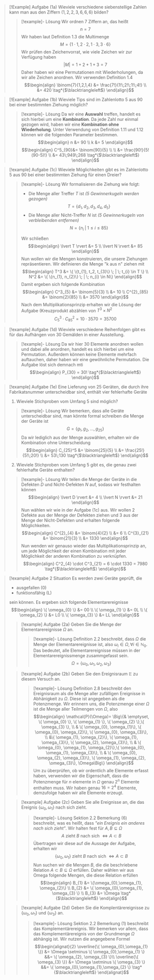 >[!Example] Aufgabe (1a)
>Wieviele verschiedene siebenstellige Zahlen kann man aus den Ziffern $(1,2,2,3,6,6,6)$ bilden?
>>[!example]- Lösung
>>Wir ordnen 7 Ziffern an, das heißt
>>$$n=7$$
>>Wir haben laut Definition 1.3 die Multimenge
>>$$M=\{ 1 \cdot 1, 2 \cdot 2, 1 \cdot 3, 3 \cdot 6\}$$
>>Wir prüfen den Zeichenvorrat, wie viele Zeichen wir zur Verfügung haben
>>$$\lvert M \rvert = 1 + 2 + 1 +3 = 7$$
>>Daher haben wir eine Permutationen mit Wiederholungen, da wir alle Zeichen anordnen. Wir verwenden Definition 1.4
>>$$\begin{align}
>> \binom{7}{1,2,1,4} &= \frac{7!}{1!\;2!\;1!\;4!} \\
>> &= 420 \tag*{$\blacktriangleleft$}
>>\end{align}$$

>[!Example] Aufgabe (1b)
>Wieviele Tips sind im Zahlenlotto 5 aus 90 bei einer bestimmten Ziehung möglich?
>>[!example]- Lösung
>> Da wir eine **Auswahl** treffen, handelt es sich hierbei um eine **Kombination**. Da jede Zahl nur einmal gezogen wird, haben wir eine **Kombination ohne Wiederholung**. Unter Verwendung von Definition 1.11 und 1.12 können wir die folgenden Parameter bestimmen.
>> $$\begin{align}
>> n &= 90 \\
>> k &= 5
>>\end{align}$$
>> $$\begin{align}
>> C^5_{90}&= \binom{90}{5} \\ \\
>>     &= \frac{90!}{5!(90-5)!} \\
>>     &= 43\;949\;268 \tag*{$\blacktriangleleft$}
>>\end{align}$$

>[!example] Aufgabe (1c)
> Wieviele Möglichkeiten gibt es im Zahlenlotto 5 aus 90 bei einer bestimmten Ziehung für einen Dreier?
>>[!example]- Lösung
>>Wir formalisieren die Ziehung wie folgt:
>>- Die Menge aller Treffer $T$ ist _(5 Gewinnerkugeln werden gezogen)_
>>$$T=\{ d_{1}, d_{2},d_{3},d_{4},d_{5}\}$$
>>- Die Menge aller Nicht-Treffer $N$ ist _(5 Gewinnerkugeln von verbleibenden entfernen)_
>>$$N=\{ n_{i} \; | \; 1 \leq i \leq 85 \}$$
>>
>>Wir schließen 
>>$$\begin{align}
>> \lvert T \rvert &= 5 \\ 
>> \lvert N \rvert &= 85 
>>\end{align}$$
>>Nun wollen wir die Mengen konstruieren, die unsere Ziehungen repräsentieren. Wir definieren die Menge "k aus n" ziehen mit
>>$$\begin{align}
>> T^3 &= \{ \{t_{1}, t_2, t_{3}\} \; | \; t_{i} \in T \} \\
>> N^2 &= \{ \{n_{1}, n_{2}\} \; | \; n_{i} \in N\}
>>\end{align}$$
>>Damit ergeben sich folgende Kombination
>>$$\begin{align}
>> C^3_{5} &= \binom{5}{3} \\
>>     &= 10 \\
>> C^{2}_{85} &= \binom{2}{85}  \\
>>     &=  3570
>>\end{align}$$
>>Nach dem Multiplikationsprinzip erhalten wir die Lösung der Aufgabe (Kreuzprodukt abzählen von $T^3 \times N^2$
>>$$C^3_{5} \cdot C^{2}_{85} = 10 \cdot 3570 = 35700 \tag*{$\blacktriangleleft$} $$

>[!example] Aufgabe (1d)
> Wieviele verschiedene Reihenfolgen gibt es für das Aufhängen von 30 Gemälden in einer Ausstellung.
>>[!example]- Lösung
>> Da wir hier 30 Elemente anordnen wollen und dabei alle anordnen, handelt es sich hierbei um eine Permutation. Außerdem können keine Elemente mehrfach auftauchen, daher haben wir eine gewöhnliche Permutation. Die Aufgabe löst sich demnach mti
>> $$\begin{align}
>> P_{30} = 30! \tag*{$\blacktriangleleft$}
>>\end{align}$$

>[!example] Aufgabe (1e)
>Eine Lieferung von 25 Geräten, die durch ihre Fabrikatsnummer unterscheidbar sind, enthält vier fehlerhafte Geräte
>1. Wieviele Stichproben vom Umfang 5 sind möglich?
>>[!example]- Lösung
>> Wir bemerken, dass alle Geräte unterscheidbar sind, man könnte formal schreiben die Menge der Geräte ist
>> $$G= \{ g_{1}, g_{2}, \dots, g_{25} \}$$
>> Da wir lediglich aus der Menge auswählen, erhalten wir die Kombination ohne Unterscheidung
>> $$\begin{align}
>> C_{25}^5 &= \binom{25}{5} \\ 
>> &= \frac{25!}{5!\;20!} \\
>> &= 53\;130 \tag*{$\blacktriangleleft$}
>>\end{align}$$
>2. Wieviele Stichproben vom Umfang 5 gibt es, die genau zwei fehlerhafte Geräte enthalten?
>>[!example]- Lösung
>>Wir teilen die Menge der Geräte in die Defekten $D$ und Nicht-Defekten $N$ auf, sodass wir festhalten können
>>$$\begin{align}
>> \lvert D \rvert &= 4 \\
>> \lvert N \rvert &= 21  
>>\end{align}$$
>>Nun wählen wir wie in der Aufgabe (1c) aus. Wir wollen 2 Defekte aus der Menge der Defekten ziehen und 3 aus der Menge der Nicht-Defekten und erhalten folgende Möglichkeiten.
>>$$\begin{align}
>> C^{2}_{4} &= \binom{4}{2} \\
>> &= 6 \\
>> C^{3}_{21} &= \binom{21}{3} \\
>> &= 1330
>>\end{align}$$
>>Nun wenden wir genauso wieder das Multiplikationsprinzip an, um jede Möglichkeit der einen Kombination mit jeder Möglichkeit der anderen Kombination zu verknüpfen.
>>$$\begin{align}
>> C^2_{4} \cdot C^3_{21} = 6 \cdot 1330 = 7980 \tag*{$\blacktriangleleft$}
>>\end{align}$$

>[!example] Aufgabe 2 Situation
> Es werden zwei Geräte geprüft, die 
> - ausgefallen (0)
> - funktionsfähig (L)
>
>sein können. Es ergeben sich folgende Elementarereignisse
>$$\begin{align}
> \{ \omega_{0} \} &= 00 \\
> \{ \omega_{1} \} &= 0L \\
> \{ \omega_{2} \} &= L0 \\
> \{ \omega_{3} \} &= LL
>\end{align}$$
>>[!example] Aufgabe (2a)
>> Geben Sie die Menge der Elementarereignisse $\Omega$ an.
>>>[!example]- Lösung 
>>> Definition 2.2 beschreibt, dass $\Omega$ die Menge der Elementarereignisse ist, also $\omega_{i} \in \Omega, \forall i \in \mathbb{N}_{0}$. Das bedeutet, alle Elementarereignisse müssen in der Elementarereignissmenge zusammgefasst sein.
>>> $$\Omega = \{ \omega_{0},\omega_{1},\omega_{2},\omega_{3} \} \tag*{$\blacktriangleleft$}$$
>
>>[!example] Aufgabe (2b)
>> Geben Sie den Ereignisraum $\mathbb{E}$ zu diesem Versuch an.
>>>[!example]- Lösung
>>> Definition 2.8 beschreibt den Ereignisraum als die Menge aller zufälligen Ereignisse in Abhänigkeit zu $\Omega$. Diese ist angegeben als die Potenzmenge. Wir erinnern uns, die Potenzmenge einer $\Omega$ ist die Menge aller Teilmengen von $\Omega$, also
>>> $$\begin{align}
>>> \mathcal{P}(\Omega)= \Big\{& \emptyset, \{ \omega_{0} \}, \{ \omega_{1} \}, \{ \omega_{2} \},\{ \omega_{3} \}, \\ 
>>> & \{ \omega_{0}, \omega_{1}\}, \{ \omega_{0}, \omega_{2}\}, \{ \omega_{0}, \omega_{3}\}, \\
>>> &\{ \omega_{1}, \omega_{2}\}, \{ \omega_{1}, \omega_{3}\}, \{ \omega_{2}, \omega_{3}\}, \\
>>> & \{ \omega_{0}, \omega_{1}, \omega_{2}\},\{ \omega_{0}, \omega_{1}, \omega_{3}\}, \\
>>> & \{ \omega_{0}, \omega_{2}, \omega_{3}\}, \{ \omega_{1}, \omega_{2}, \omega_{3}\}, \Omega\Big\}
>>>\end{align}$$
>>>Um zu überprüfen, ob wir ordentlich alle Elemente erfasst haben, verwenden wir die Eigenschaft, dass die Potenzmenge für $n$ elemente in $\Omega$ genau $2^n$ Elemente enthalten muss. Wir haben genau $16=2^4$ Elemente, demzufolge haben wir alle Elemente erzeugt.
>>>$$\tag*{$\blacktriangleleft$}$$
>
>>[!example] Aufgabe (2c)
>> Geben Sie alle Ereignisse an, die das Ereignis $\{ \omega_{0},\omega_{1} \}$ nach sich zieht.
>>>[!example]- Lösung
>>> Sektion 2.2 Bemerkung (6) beschreibt, was es heißt, dass _"ein Ereignis ein anderes nach sich zieht"_. Wir halten fest für $A,B \subseteq  \Omega$
>>> $$A \text{ zieht } B \text{ nach sich } \Longleftrightarrow A \subset B$$
>>> Übertragen wir diese auf die Aussage der Aufgabe, erhalten wir
>>> $$\{ \omega_{0},\omega_{1} \} \text{ zieht } B \text{ nach sich } \Longleftrightarrow A \subset B$$
>>> Nun suchen wir die Mengen $B$, die die beschriebene Relation $A \subset B \subseteq \Omega$ erfüllen. Daher wählen wir aus Omega folgende Mengen, die diese Relation erfüllen
>>> $$\begin{align}
>>> B_{1} &= \{\omega_{0},\omega_{1}, \omega_{2}\} \\
>>> B_{2} &= \{ \omega_{0},\omega_{1}, \omega_{3} \} \\
>>> B_{3} &= \Omega \tag*{$\blacktriangleleft$}
>>>\end{align}$$
>
>>[!example] Aufgabe (2d)
>> Geben Sie die Komplentärereignisse zu $\{ \omega_{0},\omega_{1} \}$ und $\{ \omega_{3} \}$ an.
>>>[!example]- Lösung
>>>Sektion 2.2 Bemerkung (1) beschreibt das Komplementärereignis. Wir bemerken vor allem, dass das Komplementärereignis von der Grundmenge $\Omega$ abhängig ist. Wir nutzen die angegebene Formel
>>>$$\begin{alignat}{2}
>>> \overline{\{ \omega_{0},\omega_{1} \}} &= \Omega \setminus \{ \omega_{0},\omega_{1} \} &&= \{ \omega_{2}, \omega_{3} \}\\
>>> \overline{\{ \omega_{3} \}} &= \Omega \setminus \{ \omega_{3} \} &&= \{ \omega_{0},\omega_{1},\omega_{2} \} \tag*{$\blacktriangleleft$}
>>>\end{alignat}$$
